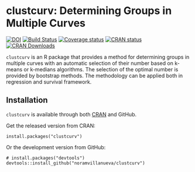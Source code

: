 # clustcurv: Determining Groups in Multiple Curves

[![DOI](https://zenodo.org/badge/98645393.svg)](https://doi.org/10.5281/zenodo.13889531)
[![Build Status](https://travis-ci.org/noramvillanueva/clustcurv.svg?branch=master)](https://travis-ci.org/noramvillanueva/clustcurv)
[![Coverage status](https://codecov.io/gh/noramvillanueva/clustcurv/branch/master/graph/badge.svg)](https://codecov.io/github/noramvillanueva/clustcurv?branch=master)
[![CRAN status](https://www.r-pkg.org/badges/version/clustcurv)](https://cran.r-project.org/package=clustcurv)
[![CRAN Downloads](https://cranlogs.r-pkg.org/badges/grand-total/clustcurv)](https://cran.r-project.org/package=clustcurv)



```clustcurv``` is an R package that provides a method for determining groups in multiple 
curves with an automatic selection of their number based on k-means or
k-medians algorithms. The selection of the optimal number is provided by
bootstrap methods. The methodology can be applied both in regression and survival framework.



## Installation
```clustcurv``` is available through both [CRAN](https://cran.r-project.org/) and GitHub.

Get the released version from CRAN:
```
install.packages("clustcurv")
```

Or the development version from GitHub:
```
# install.packages("devtools")
devtools::install_github("noramvillanueva/clustcurv")
```


